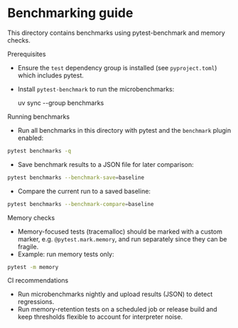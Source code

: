 # Benchmarking guide

This directory contains benchmarks using pytest-benchmark and memory checks.

Prerequisites
- Ensure the `test` dependency group is installed (see `pyproject.toml`) which includes pytest.
- Install `pytest-benchmark` to run the microbenchmarks:

  uv sync --group benchmarks

Running benchmarks

- Run all benchmarks in this directory with pytest and the `benchmark` plugin enabled:

```bash
pytest benchmarks -q
```

- Save benchmark results to a JSON file for later comparison:

```bash
pytest benchmarks --benchmark-save=baseline
```

- Compare the current run to a saved baseline:

```bash
pytest benchmarks --benchmark-compare=baseline
```

Memory checks

- Memory-focused tests (tracemalloc) should be marked with a custom marker, e.g. `@pytest.mark.memory`, and run separately since they can be fragile.
- Example: run memory tests only:

```bash
pytest -m memory
```

CI recommendations

- Run microbenchmarks nightly and upload results (JSON) to detect regressions.
- Run memory-retention tests on a scheduled job or release build and keep thresholds flexible to account for interpreter noise.
